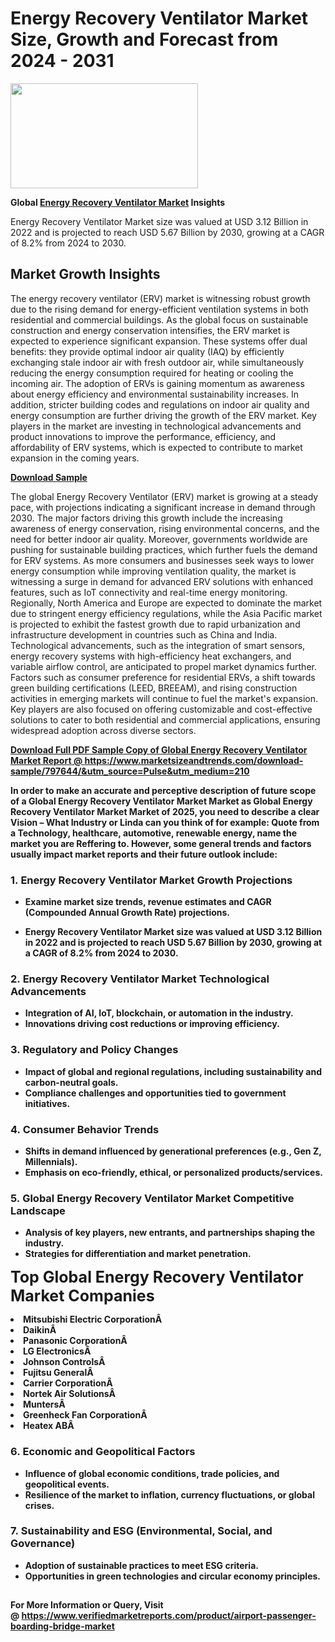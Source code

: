 <H1>Energy Recovery Ventilator Market Size, Growth and Forecast from 2024 - 2031</H1><img class="aligncenter size-medium wp-image-584254" src="https://thirdeyenews.in/wp-content/uploads/2024/09/Global-Market-Research-300x168.jpeg" alt="" width="300" height="168" /><p><strong>Global&nbsp;<a href="https://www.marketsizeandtrends.com/download-sample/797644/&amp;utm_source=Pulse&amp;utm_medium=210">Energy Recovery Ventilator Market</a> Insights</strong></p><p>Energy Recovery Ventilator Market size was valued at USD 3.12 Billion in 2022 and is projected to reach USD 5.67 Billion by 2030, growing at a CAGR of 8.2% from 2024 to 2030.</p><p><h2>Market Growth Insights</h2> <p>The energy recovery ventilator (ERV) market is witnessing robust growth due to the rising demand for energy-efficient ventilation systems in both residential and commercial buildings. As the global focus on sustainable construction and energy conservation intensifies, the ERV market is expected to experience significant expansion. These systems offer dual benefits: they provide optimal indoor air quality (IAQ) by efficiently exchanging stale indoor air with fresh outdoor air, while simultaneously reducing the energy consumption required for heating or cooling the incoming air. The adoption of ERVs is gaining momentum as awareness about energy efficiency and environmental sustainability increases. In addition, stricter building codes and regulations on indoor air quality and energy consumption are further driving the growth of the ERV market. Key players in the market are investing in technological advancements and product innovations to improve the performance, efficiency, and affordability of ERV systems, which is expected to contribute to market expansion in the coming years.</p> <p><strong><a href="#">Download Sample</a></strong></p> <p>The global Energy Recovery Ventilator (ERV) market is growing at a steady pace, with projections indicating a significant increase in demand through 2030. The major factors driving this growth include the increasing awareness of energy conservation, rising environmental concerns, and the need for better indoor air quality. Moreover, governments worldwide are pushing for sustainable building practices, which further fuels the demand for ERV systems. As more consumers and businesses seek ways to lower energy consumption while improving ventilation quality, the market is witnessing a surge in demand for advanced ERV solutions with enhanced features, such as IoT connectivity and real-time energy monitoring. Regionally, North America and Europe are expected to dominate the market due to stringent energy efficiency regulations, while the Asia Pacific market is projected to exhibit the fastest growth due to rapid urbanization and infrastructure development in countries such as China and India. Technological advancements, such as the integration of smart sensors, energy recovery systems with high-efficiency heat exchangers, and variable airflow control, are anticipated to propel market dynamics further. Factors such as consumer preference for residential ERVs, a shift towards green building certifications (LEED, BREEAM), and rising construction activities in emerging markets will continue to fuel the market's expansion. Key players are also focused on offering customizable and cost-effective solutions to cater to both residential and commercial applications, ensuring widespread adoption across diverse sectors.</p> <p><strong><a href="#"></p><p><span class=""><strong>Download Full PDF Sample Copy of Global Energy Recovery Ventilator Market Report</strong> @ <a href="https://www.marketsizeandtrends.com/download-sample/797644/&amp;utm_source=Pulse&amp;utm_medium=210" target="_blank">https://www.marketsizeandtrends.com/download-sample/797644/&amp;utm_source=Pulse&amp;utm_medium=210</a></span></p><p>In order to make an accurate and perceptive description of future scope of a Global&nbsp;Energy Recovery Ventilator Market Market as Global&nbsp;Energy Recovery Ventilator Market Market of 2025, you need to describe a clear Vision &ndash; What Industry or Linda can you think of for example: Quote from a Technology, healthcare, automotive, renewable energy, name the market you are Reffering to. However, some general trends and factors usually impact market reports and their future outlook include:</p><h3>1.&nbsp;<strong>Energy Recovery Ventilator Market Growth Projections</strong></h3><ul><li>Examine market size trends, revenue estimates and CAGR (Compounded Annual Growth Rate) projections.</li><li><p>Energy Recovery Ventilator Market size was valued at USD 3.12 Billion in 2022 and is projected to reach USD 5.67 Billion by 2030, growing at a CAGR of 8.2% from 2024 to 2030.</p></li></ul><h3>2.&nbsp;<strong>Energy Recovery Ventilator Market Technological Advancements</strong></h3><ul><li>Integration of AI, IoT, blockchain, or automation in the industry.</li><li>Innovations driving cost reductions or improving efficiency.</li></ul><h3>3.&nbsp;<strong>Regulatory and Policy Changes</strong></h3><ul><li>Impact of global and regional regulations, including sustainability and carbon-neutral goals.</li><li>Compliance challenges and opportunities tied to government initiatives.</li></ul><h3>4.&nbsp;<strong>Consumer Behavior Trends</strong></h3><ul><li>Shifts in demand influenced by generational preferences (e.g., Gen Z, Millennials).</li><li>Emphasis on eco-friendly, ethical, or personalized products/services.</li></ul><h3>5.&nbsp;<strong>Global Energy Recovery Ventilator Market Competitive Landscape</strong></h3><ul><li>Analysis of key players, new entrants, and partnerships shaping the industry.</li><li>Strategies for differentiation and market penetration.</li></ul><p data-pm-slice="1 1 []"><span style="color: inherit; font-family: inherit; font-size: 25px;">Top Global Energy Recovery Ventilator Market Companies</span></p><div class="" data-test-id=""><p><li>Mitsubishi Electric CorporationÂ </li><li> DaikinÂ </li><li> Panasonic CorporationÂ </li><li> LG ElectronicsÂ </li><li> Johnson ControlsÂ </li><li> Fujitsu GeneralÂ </li><li> Carrier CorporationÂ </li><li> Nortek Air SolutionsÂ </li><li> MuntersÂ </li><li> Greenheck Fan CorporationÂ </li><li> Heatex ABÂ </li></p></div><h3>6.&nbsp;<strong>Economic and Geopolitical Factors</strong></h3><ul><li>Influence of global economic conditions, trade policies, and geopolitical events.</li><li>Resilience of the market to inflation, currency fluctuations, or global crises.</li></ul><h3>7.&nbsp;<strong>Sustainability and ESG (Environmental, Social, and Governance)</strong></h3><ul><li>Adoption of sustainable practices to meet ESG criteria.</li><li>Opportunities in green technologies and circular economy principles.</li></ul><h2><strong style="font-size: 14px;">For More Information or Query, Visit @&nbsp;</strong><a style="background-color: #ffffff; font-size: 14px;" href="https://www.marketsizeandtrends.com/report/energy-recovery-ventilator-market/" target="_blank">https://www.verifiedmarketreports.com/product/airport-passenger-boarding-bridge-market</a></h2>
